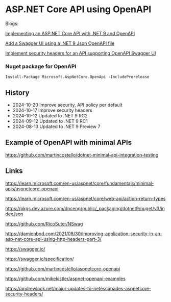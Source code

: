 # ASP.NET Core API using OpenAPI

Blogs: 

[Implementing an ASP.NET Core API with .NET 9 and OpenAPI](https://damienbod.com/2024/08/06/implementing-an-asp-net-core-api-with-net-9-and-openapi/)

[Add a Swagger UI using a .NET 9 Json OpenAPI file](https://damienbod.com/2024/08/12/add-a-swagger-ui-using-a-net-9-json-openapi-file/)

[Implement security headers for an API supporting OpenAPI Swagger UI](https://damienbod.com)

### Nuget package for OpenAPI

```
Install-Package Microsoft.AspNetCore.OpenApi -IncludePrerelease
```

## History

- 2024-10-20 Improve security, API policy per default
- 2024-10-17 Improve security headers
- 2024-10-12 Updated to .NET 9 RC2
- 2024-09-12 Updated to .NET 9 RC1
- 2024-08-13 Updated to .NET 9 Preview 7

## Example of OpenAPI with minimal APIs

https://github.com/martincostello/dotnet-minimal-api-integration-testing

## Links

https://learn.microsoft.com/en-us/aspnet/core/fundamentals/minimal-apis/aspnetcore-openapi

https://learn.microsoft.com/en-us/aspnet/core/web-api/action-return-types

https://pkgs.dev.azure.com/dnceng/public/_packaging/dotnet9/nuget/v3/index.json

https://github.com/RicoSuter/NSwag

https://damienbod.com/2021/08/30/improving-application-security-in-an-asp-net-core-api-using-http-headers-part-3/

https://swagger.io/

https://swagger.io/specification/

https://github.com/martincostello/aspnetcore-openapi

https://github.com/mikekistler/aspnet-openapi-examples

https://andrewlock.net/major-updates-to-netescapades-aspnetcore-security-headers/